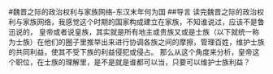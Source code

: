 #魏晋之际的政治权利与家族网络-东汉末年何为国
##导言
读完魏晋之际的政治权利与家族网络，我感觉这个时期的国家构成建立在家族，不知谁说过，应该不是鲁迅说的，
皇帝或者说皇族，其实就是所有地主或贵族又或是士族（以下就统一称为士族）在他们的圈子里推举出来进行协调各族之间的摩擦，管理百姓，维护士族的共同利益，使其不受下族的利益侵犯或侵占。
那么从这个角度来分析，皇帝这个职位，在士族的理解里，是不是就是谁都可以当，只要可以维护士族利益？